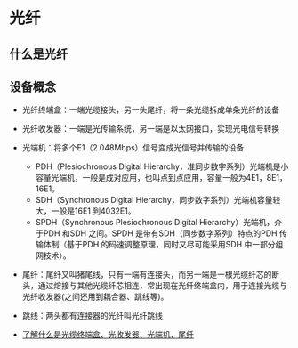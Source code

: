 # 光纤

## 什么是光纤

## 设备概念

- 光纤终端盒：一端光缆接头，另一头尾纤，将一条光缆拆成单条光纤的设备
- 光纤收发器：一端是光传输系统，另一端是以太网接口，实现光电信号转换
- 光端机：将多个E1（2.048Mbps）信号变成光信号并传输的设备
  - PDH（Plesiochronous Digital Hierarchy，准同步数字系列）光端机是小容量光端机，一般是成对应用，也叫点到点应用，容量一般为4E1，8E1，16E1。
  - SDH（Synchronous Digital Hierarchy，同步数字系列）光端机容量较大，一般是16E1 到4032E1。
  - SPDH（Synchronous Plesiochronous Digital Hierarchy）光端机，介于PDH 和SDH 之间。SPDH 是带有SDH（同步数字系列）特点的PDH 传输体制（基于PDH 的码速调整原理，同时又尽可能采用SDH 中一部分组网技术）。
- 尾纤：尾纤又叫猪尾线，只有一端有连接头，而另一端是一根光缆纤芯的断头，通过熔接与其他光缆纤芯相连，常出现在光纤终端盒内，用于连接光缆与光纤收发器(之间还用到耦合器、跳线等)。
- 跳线：两头都有连接器的光纤叫光纤跳线

- [了解什么是光缆终端盒、光收发器、光端机、尾纤](http://www.gzngn.com/gzgqsfq/13760.html)
